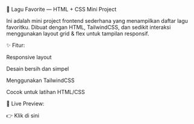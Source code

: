 🎵 Lagu Favorite — HTML + CSS Mini Project

Ini adalah mini project frontend sederhana yang menampilkan daftar lagu favoritku. Dibuat dengan HTML, TailwindCSS, dan sedikit interaksi menggunakan layout grid & flex untuk tampilan responsif.

✨ Fitur:

Responsive layout

Desain bersih dan simpel

Menggunakan TailwindCSS

Cocok untuk latihan HTML/CSS


🔗 Live Preview:

👉 Klik di sini
